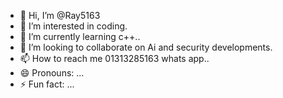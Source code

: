 - 👋 Hi, I’m @Ray5163
- 👀 I’m interested in coding.
- 🌱 I’m currently learning c++..
- 💞️ I’m looking to collaborate on Ai and security developments.
- 📫 How to reach me 01313285163 whats app..
- 😄 Pronouns: ...
- ⚡ Fun fact: ...

<!---
Ray5163/Ray5163 is a ✨ special ✨ repository because its `README.md` (this file) appears on your GitHub profile.
You can click the Preview link to take a look at your changes.
--->
